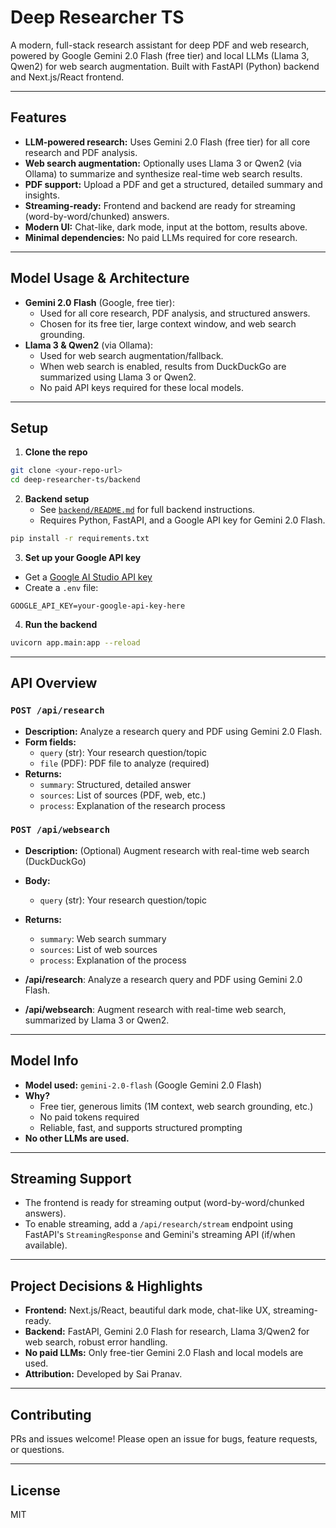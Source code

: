 # Deep Researcher TS

A modern, full-stack research assistant for deep PDF and web research, powered by Google Gemini 2.0 Flash (free tier) and local LLMs (Llama 3, Qwen2) for web search augmentation. Built with FastAPI (Python) backend and Next.js/React frontend.

---

## Features

- **LLM-powered research:** Uses Gemini 2.0 Flash (free tier) for all core research and PDF analysis.
- **Web search augmentation:** Optionally uses Llama 3 or Qwen2 (via Ollama) to summarize and synthesize real-time web search results.
- **PDF support:** Upload a PDF and get a structured, detailed summary and insights.
- **Streaming-ready:** Frontend and backend are ready for streaming (word-by-word/chunked) answers.
- **Modern UI:** Chat-like, dark mode, input at the bottom, results above.
- **Minimal dependencies:** No paid LLMs required for core research.

---

## Model Usage & Architecture

- **Gemini 2.0 Flash** (Google, free tier):
  - Used for all core research, PDF analysis, and structured answers.
  - Chosen for its free tier, large context window, and web search grounding.
- **Llama 3 & Qwen2** (via Ollama):
  - Used for web search augmentation/fallback.
  - When web search is enabled, results from DuckDuckGo are summarized using Llama 3 or Qwen2.
  - No paid API keys required for these local models.

---

## Setup

1. **Clone the repo**

```bash
git clone <your-repo-url>
cd deep-researcher-ts/backend
```

2. **Backend setup**
   - See [`backend/README.md`](backend/README.md) for full backend instructions.
   - Requires Python, FastAPI, and a Google API key for Gemini 2.0 Flash.

```bash
pip install -r requirements.txt
```

3. **Set up your Google API key**

- Get a [Google AI Studio API key](https://aistudio.google.com/app/apikey)
- Create a `.env` file:

```
GOOGLE_API_KEY=your-google-api-key-here
```

4. **Run the backend**

```bash
uvicorn app.main:app --reload
```

---

## API Overview

### `POST /api/research`
- **Description:** Analyze a research query and PDF using Gemini 2.0 Flash.
- **Form fields:**
  - `query` (str): Your research question/topic
  - `file` (PDF): PDF file to analyze (required)
- **Returns:**
  - `summary`: Structured, detailed answer
  - `sources`: List of sources (PDF, web, etc.)
  - `process`: Explanation of the research process

### `POST /api/websearch`
- **Description:** (Optional) Augment research with real-time web search (DuckDuckGo)
- **Body:**
  - `query` (str): Your research question/topic
- **Returns:**
  - `summary`: Web search summary
  - `sources`: List of web sources
  - `process`: Explanation of the process

- **/api/research**: Analyze a research query and PDF using Gemini 2.0 Flash.
- **/api/websearch**: Augment research with real-time web search, summarized by Llama 3 or Qwen2.
---

## Model Info

- **Model used:** `gemini-2.0-flash` (Google Gemini 2.0 Flash)
- **Why?**
  - Free tier, generous limits (1M context, web search grounding, etc.)
  - No paid tokens required
  - Reliable, fast, and supports structured prompting
- **No other LLMs are used.**

---

## Streaming Support

- The frontend is ready for streaming output (word-by-word/chunked answers).
- To enable streaming, add a `/api/research/stream` endpoint using FastAPI's `StreamingResponse` and Gemini's streaming API (if/when available).

---

## Project Decisions & Highlights

- **Frontend:** Next.js/React, beautiful dark mode, chat-like UX, streaming-ready.
- **Backend:** FastAPI, Gemini 2.0 Flash for research, Llama 3/Qwen2 for web search, robust error handling.
- **No paid LLMs:** Only free-tier Gemini 2.0 Flash and local models are used.
- **Attribution:** Developed by Sai Pranav.

---

## Contributing

PRs and issues welcome! Please open an issue for bugs, feature requests, or questions.

---

## License

MIT